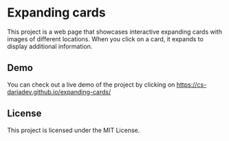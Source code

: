 
# Expanding cards
This project is a web page that showcases interactive expanding cards with images of different locations.
When you click on a card, it expands to display additional information.

## Demo
You can check out a live demo of the project by clicking on https://cs-dariadev.github.io/expanding-cards/

## License
This project is licensed under the MIT License.
